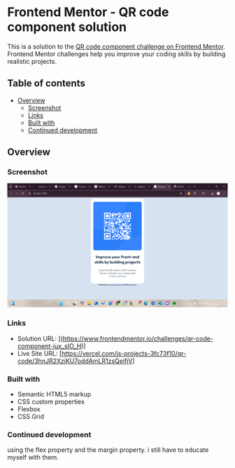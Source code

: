 # Frontend Mentor - QR code component solution

This is a solution to the [QR code component challenge on Frontend Mentor](https://www.frontendmentor.io/challenges/qr-code-component-iux_sIO_H). Frontend Mentor challenges help you improve your coding skills by building realistic projects. 

## Table of contents

- [Overview](#overview)
  - [Screenshot](#screenshot)
  - [Links](#links)
  - [Built with](#built-with)
  - [Continued development](#continued-development)

## Overview

### Screenshot

![](./images/Screenshot%20(2).png)


### Links

- Solution URL: [(https://www.frontendmentor.io/challenges/qr-code-component-iux_sIO_H)]
- Live Site URL: [https://vercel.com/js-projects-3fc73f10/qr-code/3hnJR2XzjKU7oddAmLR1zsQeifjV]


### Built with

- Semantic HTML5 markup
- CSS custom properties
- Flexbox
- CSS Grid


### Continued development

using the flex property and the margin property. i still have to educate myself with them.
